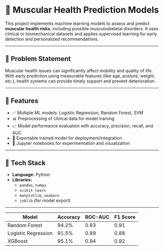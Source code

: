 # 💪 Muscular Health Prediction Models

This project implements machine learning models to assess and predict **muscular health risks**, including possible musculoskeletal disorders. It uses clinical or biomechanical datasets and applies supervised learning for early detection and personalized recommendations.

---

## 🧠 Problem Statement

Muscular health issues can significantly affect mobility and quality of life. With early prediction using measurable features (like age, posture, weight, etc.), health systems can provide timely support and prevent deterioration.

---

## 🚀 Features

- ✅ Multiple ML models: Logistic Regression, Random Forest, SVM
- 📊 Preprocessing of clinical data for model training
- 📈 Model performance evaluation with accuracy, precision, recall, and AUC
- 🧠 Exportable trained model for deployment/integration
- 📑 Jupyter notebooks for experimentation and visualization

---

## 🧠 Tech Stack

- **Language:** Python
- **Libraries:**
  - `pandas`, `numpy`
  - `scikit-learn`
  - `matplotlib`, `seaborn`
  - `joblib` (for model export)

---
| Model               | Accuracy | ROC-AUC | F1 Score |
| ------------------- | -------- | ------- | -------- |
| Random Forest       | 94.2%    | 0.93    | 0.91     |
| Logistic Regression | 91.5%    | 0.89    | 0.88     |
| XGBoost             | 95.1%    | 0.94    | 0.92     |


